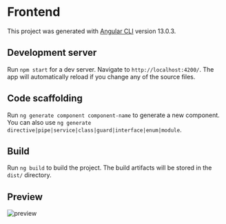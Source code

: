 # Frontend

This project was generated with [Angular CLI](https://github.com/angular/angular-cli) version 13.0.3.

## Development server

Run `npm start` for a dev server. Navigate to `http://localhost:4200/`. The app will automatically reload if you change any of the source files.

## Code scaffolding

Run `ng generate component component-name` to generate a new component. You can also use `ng generate directive|pipe|service|class|guard|interface|enum|module`.

## Build

Run `ng build` to build the project. The build artifacts will be stored in the `dist/` directory.

## Preview

![preview](https://user-images.githubusercontent.com/33491353/144727265-570451da-a8e6-4cac-b5ad-4680918c9dca.gif)
